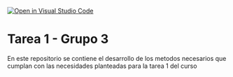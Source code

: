 [![Open in Visual Studio Code](https://classroom.github.com/assets/open-in-vscode-f059dc9a6f8d3a56e377f745f24479a46679e63a5d9fe6f495e02850cd0d8118.svg)](https://classroom.github.com/online_ide?assignment_repo_id=7322973&assignment_repo_type=AssignmentRepo)
# Tarea 1 - Grupo 3

En este repositorio se contiene el desarrollo de los metodos necesarios que cumplan con las necesidades planteadas para la tarea 1 del curso
